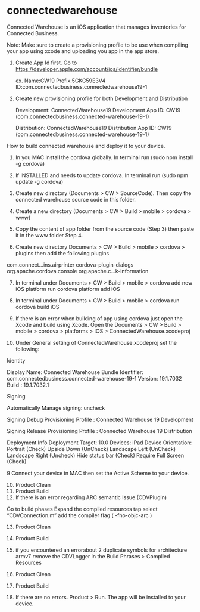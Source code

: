 # connectedwarehouse
Connected Warehouse is an iOS application that manages inventories for Connected Business.


Note: Make sure to create a provisioning profile to be use when compiling your app using xcode and uploading you app in the app store.

1. Create App Id first. Go to https://developer.apple.com/account/ios/identifier/bundle

   ex. Name:CW19
       Prefix:5GKC59E3V4
       ID:com.connectedbusiness.connectedwarehouse19-1

2. Create new provisioning profile for both Development and Distribution

     Development: ConnectedWarehouse19 Development
     App ID: CW19 (com.connectedbusiness.connected-warehouse-19-1)

     Distribution: ConnectedWarehouse19 Distribution
     App ID: CW19 (com.connectedbusiness.connected-warehouse-19-1)


How to build connected warehouse and deploy it to your device.


1. In you MAC install the cordova globally. In terminal run (sudo npm install -g cordova)

2. If INSTALLED and needs to update cordova. In terminal run  (sudo npm update -g cordova)

3. Create new directory (Documents > CW > SourceCode). Then copy the connected warehouse source code in this folder.

4. Create a new directory (Documents > CW > Build > mobile > cordova > www)

5. Copy the content of app folder from the source code (Step 3) then paste it in the  www folder Step 4.

6.  Create new directory Documents > CW > Build > mobile > cordova > plugins then add the following plugins

com.connect…ins.airprinter
cordova-plugin-dialogs
org.apache.cordova.console
org.apache.c…k-information

7. In terminal under Documents > CW > Build > mobile > cordova  add new iOS platform run cordova platform add iOS

8. In terminal under Documents > CW > Build > mobile > cordova run cordova build iOS

9. If there is an error when building of app using cordova just open the Xcode and build using Xcode. Open the Documents > CW > Build > mobile > cordova > platforms > iOS > ConnectedWarehouse.xcodeproj

10. Under General setting of ConnectedWarehouse.xcodeproj set the following:

Identity

Display Name: Connected Warehouse
Bundle Identifier: com.connectedbusiness.connected-warehouse-19-1
Version: 19.1.7032
Build  : 19.1.7032.1

Signing

Automatically Manage signing:  uncheck

Signing Debug
Provisioning Profile : Connected Warehouse 19 Development

Signing Release
Provisioning Profile : Connected Warehouse 19 Distribution

Deployment Info
Deployment Target: 10.0
Devices: iPad
Device Orientation: Portrait (Check)
                    Upside Down (UnCheck)
                    Landscape Left (UnCheck)
		    Landscape Right (Uncheck)
                    Hide status bar (Check)
		    Require Full Screen (Check)

9 Connect your device in MAC then set the Active Scheme to your device.

10. Product Clean
11. Product Build
12. If there is an error regarding ARC semantic Issue (CDVPlugin)

Go to build phases
Expand the compiled resources tap
select “CDVConnection.m”
add the compiler flag ( -fno-objc-arc )

13. Product Clean
14. Product Build


15. if you encountered an errorabout 2 duplicate symbols for architecture armv7 remove the CDVLogger in the Build Phrases > Complied Resources

16. Product Clean
17. Product Build

18. If there are no errors. Product > Run. The app will be installed to your device.  
